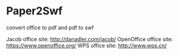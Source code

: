 Paper2Swf
=========

convert office to pdf and pdf to swf

Jacob office site: http://danadler.com/jacob/
OpenOffice office site: https://www.openoffice.org/
WPS office site: http://www.wps.cn/